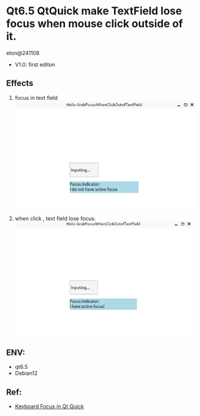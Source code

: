 # Qt6.5 QtQuick make TextField lose focus when mouse click outside of it.
eton@241108

- V1.0:
 first editon

## Effects
1. focus in text field
![focus in text field](imgs/focus-in-textfield.png)

2. when click , text field lose focus.
![focus-remove-from-textfield-when-click.png](imgs/focus-remove-from-textfield-when-click.png)

## ENV:
 - qt6.5
 - Debian12	
## Ref:
- [Keyboard Focus in Qt Quick](https://doc.qt.io/qt-6/qtquick-input-focus.html)
